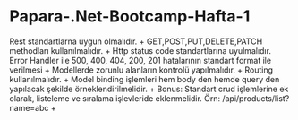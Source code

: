 # Papara-.Net-Bootcamp-Hafta-1


 Rest standartlarna uygun olmalıdır. + 
 GET,POST,PUT,DELETE,PATCH methodları kullanılmalıdır. +
 Http status code standartlarına uyulmalıdır. Error Handler ile 500, 400, 404, 200, 201 hatalarının standart format ile verilmesi +
 Modellerde zorunlu alanların kontrolü yapılmalıdır. +
 Routing kullanılmalıdır. +
 Model binding işlemleri hem body den hemde query den yapılacak şekilde örneklendirilmelidir. +
 Bonus: Standart crud işlemlerine ek olarak, listeleme ve sıralama işlevleride eklenmelidir. Örn: /api/products/list?name=abc +

